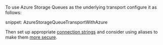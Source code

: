 To use Azure Storage Queues as the underlying transport configure it as follows:

snippet: AzureStorageQueueTransportWithAzure

Then set up appropriate [connection strings](/transports/azure-storage-queues/configuration.md#connection-strings) and consider using aliases to make them [more secure](/transports/azure-storage-queues/configuration.md#connection-strings-using-aliases-for-connection-strings-to-storage-accounts).
